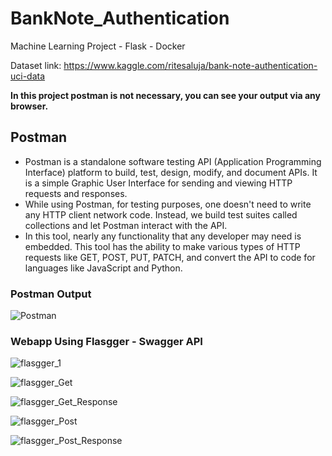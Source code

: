 # BankNote_Authentication
Machine Learning Project - Flask - Docker


Dataset link: https://www.kaggle.com/ritesaluja/bank-note-authentication-uci-data

**In this project postman is not necessary, you can see your output via any browser.**
## Postman

* Postman is a standalone software testing API (Application Programming Interface) platform to build, test, design, modify, and document APIs. It is a simple Graphic User Interface for sending and viewing HTTP requests and responses.
* While using Postman, for testing purposes, one doesn't need to write any HTTP client network code. Instead, we build test suites called collections and let Postman interact with the API.
* In this tool, nearly any functionality that any developer may need is embedded. This tool has the ability to make various types of HTTP requests like GET, POST, PUT, PATCH, and convert the API to code for languages like JavaScript and Python.

### Postman Output

![Postman](https://user-images.githubusercontent.com/62986688/117571512-7cf2f600-b0ec-11eb-875e-7a3bd2cc3ee1.png)

### Webapp Using Flasgger - Swagger API
![flasgger_1](https://user-images.githubusercontent.com/62986688/117620842-85037200-b18e-11eb-8537-bb63dc1f4a4c.png)

![flasgger_Get](https://user-images.githubusercontent.com/62986688/117620859-892f8f80-b18e-11eb-957b-c7af9c27cfec.png)

![flasgger_Get_Response](https://user-images.githubusercontent.com/62986688/117620869-8d5bad00-b18e-11eb-89e1-07b0e3ebcbf4.png)

![flasgger_Post](https://user-images.githubusercontent.com/62986688/117620883-9187ca80-b18e-11eb-8bd4-4f31520a0617.png)

![flasgger_Post_Response](https://user-images.githubusercontent.com/62986688/117620893-964c7e80-b18e-11eb-9537-55bbf4634160.png)
